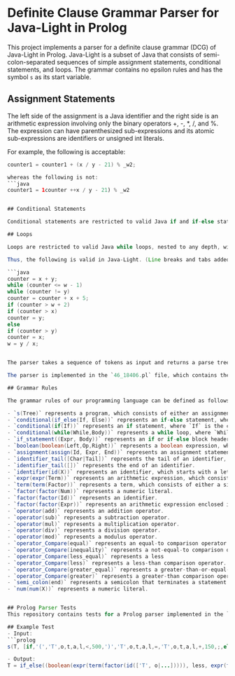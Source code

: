 # Definite Clause Grammar Parser for Java-Light in Prolog

This project implements a parser for a definite clause grammar (DCG) of Java-Light in Prolog. Java-Light is a subset of Java that consists of semi-colon-separated sequences of simple assignment statements, conditional statements, and loops. The grammar contains no epsilon rules and has the symbol `s` as its start variable.

## Assignment Statements

The left side of the assignment is a Java identifier and the right side is an arithmetic expression involving only the binary operators +, -, *, /, and %. The expression can have parenthesized sub-expressions and its atomic sub-expressions are identifiers or unsigned int literals.

For example, the following is acceptable:
```java
counter1 = counter1 + (x / y - 21) % _w2;

whereas the following is not:
```java
counter1 = 1counter ++x / y - 21) % _w2


## Conditional Statements

Conditional statements are restricted to valid Java if and if-else statements, nested to any depth, and with bodies which are single statements. The conditions in these statements are simple relational expressions involving one of the operators ==, !=, <=, <, >=, and > flanked by arithmetic expressions (as restricted above).

## Loops

Loops are restricted to valid Java while loops, nested to any depth, with conditions as restricted above, and with bodies which are single statements.

Thus, the following is valid in Java-Light. (Line breaks and tabs added for readability.)

```java
counter = x + y;
while (counter <= w - 1)
while (counter != y)
counter = counter + x + 5;
if (counter > w + 2)
if (counter > x)
counter = y;
else
if (counter > y)
counter = x;
w = y / x;


The parser takes a sequence of tokens as input and returns a parse tree that represents the input in terms of the grammar rules. The output is a Prolog term that can be further processed or queried for information.

The parser is implemented in the `46_18406.pl` file, which contains the grammar rules and predicates for parsing different types of statements. The file also includes examples of how to use the parser with sample inputs.

## Grammar Rules

The grammar rules of our programming language can be defined as follows:

- `s(Tree)` represents a program, which consists of either an assignment or a conditional statement.
- `conditional(if_else(If, Else))` represents an if-else statement, where `If` is the condition to be evaluated and `Else` is the body of the else block. The if block is represented by the `if` rule.
- `conditional(if(If))` represents an if statement, where `If` is the condition to be evaluated.
- `conditional(while(While,Body))` represents a while loop, where `While` is the condition to be evaluated and `Body` is the body of the loop.
- `if_statement((Expr, Body))` represents an if or if-else block header, where `Expr` is the boolean expression to be evaluated and `Body` is the block body.
- `boolean(boolean(Left,Op,Right))` represents a boolean expression, where `Left` and `Right` are arithmetic expressions and `Op` is a comparison operator.
- `assignment(assign(Id, Expr, End))` represents an assignment statement, where `Id` is the identifier of the variable being assigned, `Expr` is the expression being assigned to it, and `End` is the semicolon that terminates the statement. A version with a body is also defined as `assignment(assign(Id, Expr, End, Body))`.
- `identifier_tail([Char|Tail])` represents the tail of an identifier, which is either a digit, an alphabetic character, an underscore, or a dollar sign.
- `identifier_tail([])` represents the end of an identifier.
- `identifier(id(X))` represents an identifier, which starts with a letter, underscore or dollar sign, and is followed by zero or more characters that are digits, letters, underscores or dollar signs.
- `expr(expr(Term))` represents an arithmetic expression, which consists of either a single term or a term followed by an operator and another expression.
- `term(term(Factor))` represents a term, which consists of either a single factor or a factor followed by an operator and another term.
- `factor(factor(Num))` represents a numeric literal.
- `factor(factor(Id))` represents an identifier.
- `factor(factor(Expr))` represents an arithmetic expression enclosed in parentheses.
- `operator(add)` represents an addition operator.
- `operator(sub)` represents a subtraction operator.
- `operator(mul)` represents a multiplication operator.
- `operator(div)` represents a division operator.
- `operator(mod)` represents a modulus operator.
- `operator_Compare(equal)` represents an equal-to comparison operator.
- `operator_Compare(inequality)` represents a not-equal-to comparison operator.
- `operator_Compare(less_equal)` represents a less
- `operator_Compare(less)` represents a less-than comparison operator.
- `operator_Compare(greater_equal)` represents a greater-than-or-equal-to comparison operator.
- `operator_Compare(greater)` represents a greater-than comparison operator.
- `semi_colon(end)` represents a semicolon that terminates a statement.
- `num(num(X))` represents a numeric literal. 


## Prolog Parser Tests
This repository contains tests for a Prolog parser implemented in the `tests.pl` file.

## Example Test
- Input:
```prolog
s(T, [if,'(','T',o,t,a,l,<,500,')','T',o,t,a,l,=,'T',o,t,a,l,+,150,;,else,if,'(',x,'!=','T',o,t,a,l,')','T',o,t,a,l,=,0,;,else,x,=,55,/,y,-,15,;] ,[]).

- Output:
T = if_else((boolean(expr(term(factor(id(['T', o|...])))), less, expr(term(factor(num(500))))), assign(id(['T', o, t, a, l]), expr(term(factor(id(['T', o|...])), add, term(factor(num(150))))), end)), if_else((boolean(expr(term(factor(id([x])))), inequality, expr(term(factor(id(['T'|...]))))), assign(id(['T', o, t, a|...]), expr(term(factor(num(0)))), end)), assign(id([x]), expr(term(factor(num(55)), div, term(factor(id([y])), sub, term(factor(num(15)))))), end))) .

